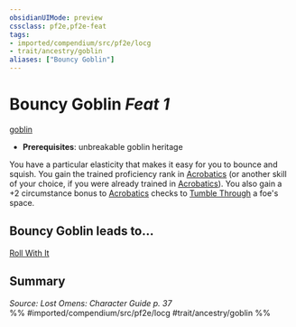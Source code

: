 ```yaml
---
obsidianUIMode: preview
cssclass: pf2e,pf2e-feat
tags:
- imported/compendium/src/pf2e/locg
- trait/ancestry/goblin
aliases: ["Bouncy Goblin"]
---
```

# Bouncy Goblin  *Feat 1*  
[goblin](goblin.md)  

- **Prerequisites**: unbreakable goblin heritage

You have a particular elasticity that makes it easy for you to bounce and squish. You gain the trained proficiency rank in [Acrobatics](../skills.md#Acrobatics) (or another skill of your choice, if you were already trained in [Acrobatics](../skills.md#Acrobatics)). You also gain a +2 circumstance bonus to [Acrobatics](../skills.md#Acrobatics) checks to [Tumble Through](tumble-through.md) a foe's space.

## Bouncy Goblin leads to...

[Roll With It](roll-with-it-locg.md)

## Summary

*Source: Lost Omens: Character Guide p. 37*  
%% #imported/compendium/src/pf2e/locg #trait/ancestry/goblin %%